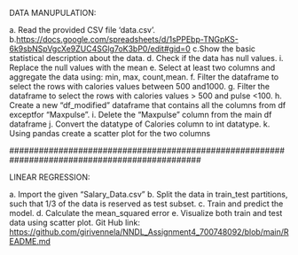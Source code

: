 DATA MANUPULATION:

a. Read the provided CSV file ‘data.csv’. b.https://docs.google.com/spreadsheets/d/1sPPEbp-TNGpKS-6k9sbNSpVgcXe9ZUC4SGlg7oK3bP0/edit#gid=0 c.Show the basic statistical description about the data. d. Check if the data has null values. i. Replace the null values with the mean e. Select at least two columns and aggregate the data using: min, max, count,mean. f. Filter the dataframe to select the rows with calories values between 500 and1000. g. Filter the dataframe to select the rows with calories values > 500 and pulse <100. h. Create a new “df_modified” dataframe that contains all the columns from df exceptfor “Maxpulse”. i. Delete the “Maxpulse” column from the main df dataframe j. Convert the datatype of Calories column to int datatype. k. Using pandas create a scatter plot for the two columns

###############################################################################################

LINEAR REGRESSION:

a. Import the given “Salary_Data.csv” b. Split the data in train_test partitions, such that 1/3 of the data is reserved as test subset. c. Train and predict the model. d. Calculate the mean_squared error e. Visualize both train and test data using scatter plot.
Git Hub link:
https://github.com/girivennela/NNDL_Assignment4_700748092/blob/main/README.md


